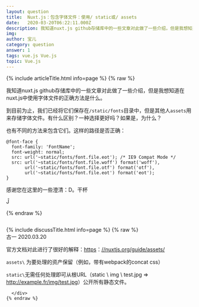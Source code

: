 ```yaml
---
layout: question
title:  Nuxt.js：包含字体文件：使用/ static或/ assets
date:   2020-03-20T06:22:11.000Z
description: 我知道nuxt.js github存储库中的一些文章对此做了一些介绍，但是我想知道在nuxt.js中使用字体文件的正确方法是什么。到目前为止，我们已经...
img: 
author: 宝儿
category: question
answer: 1
tags: vue.js Vue.js
topic: Vue.js
---
```

<div class="article-root">
  <div class="article">
    {% include articleTitle.html info=page %}
    {% raw %}
    <div class="article-content"><p><font style="vertical-align: inherit;"><font style="vertical-align: inherit;">我知道nuxt.js github存储库中的一些文章对此做了一些介绍，但是我想知道在nuxt.js中使用字体文件的正确方法是什么。</font></font></p>

<p><font style="vertical-align: inherit;"><font style="vertical-align: inherit;">到目前为止，我们已经将它们保存在</font></font><code>/static/fonts</code><font style="vertical-align: inherit;"><font style="vertical-align: inherit;">目录中，但是其他人</font></font><code>assets</code><font style="vertical-align: inherit;"><font style="vertical-align: inherit;">用来存储字体文件。</font><font style="vertical-align: inherit;">有什么区别？</font><font style="vertical-align: inherit;">一种选择更好吗？如果是，为什么？</font></font></p>

<p><font style="vertical-align: inherit;"><font style="vertical-align: inherit;">也有不同的方法来包含它们。</font><font style="vertical-align: inherit;">这样的路径是否正确：</font></font></p>

<pre><code>@font-face {<font></font>
  font-family: 'FontName';<font></font>
  font-weight: normal;<font></font>
  src: url('~static/fonts/font.file.eot'); /* IE9 Compat Mode */<font></font>
  src: url('~static/fonts/font.file.woff') format('woff'),<font></font>
       url('~static/fonts/font.file.otf') format('otf'),<font></font>
       url('~static/fonts/font.file.eot') format('eot');<font></font>
}<font></font>
</code></pre>

<p><font style="vertical-align: inherit;"><font style="vertical-align: inherit;">感谢您在这里的一些澄清：D。</font><font style="vertical-align: inherit;">干杯</font></font></p>

<p><font style="vertical-align: inherit;"><font style="vertical-align: inherit;">Ĵ</font></font></p></div>
    {% endraw %}
  </div>
  <p style="height: 0;width:0;overflow: hidden;"> 第2543篇《Nuxt.js：包含字体文件：使用/ static或/ assets》来自Winter(https://github.com/aiyld/aiyld.github.io)的站点</p>
  <div class="discuss-wrapper">
    {% include discussTitle.html info=page %}
    {% raw %}
    <div class="discuss-item">
        <div class="discuss-parent">
          <div class="discuss-meta">
            <span class="discuss-user">古一</span>
            <span class="discuss-time">2020.03.20</span>
          </div>
          <div class="discuss-comment"><p><font style="vertical-align: inherit;"><font style="vertical-align: inherit;">官方文档对此进行了很好的解释：</font><a href="https://nuxtjs.org/guide/assets/" rel="noreferrer"><font style="vertical-align: inherit;">https</font></a><font style="vertical-align: inherit;">：</font></font><a href="https://nuxtjs.org/guide/assets/" rel="noreferrer"><font style="vertical-align: inherit;"><font style="vertical-align: inherit;">//nuxtjs.org/guide/assets/</font></font></a></p>

<p><code>assets\</code><font style="vertical-align: inherit;"><font style="vertical-align: inherit;"> 为要处理的资产保留（例如，带有webpack的concat css）</font></font></p>

<p><code>static\</code><font style="vertical-align: inherit;"><font style="vertical-align: inherit;">无需任何处理即可</font><font style="vertical-align: inherit;">从根URL（static \ img \ test.jpg =&gt; </font></font><a href="http://example.fr/img/test.jpg" rel="noreferrer"><font style="vertical-align: inherit;"><font style="vertical-align: inherit;">http://example.fr/img/test.jpg</font></font></a><font style="vertical-align: inherit;"><font style="vertical-align: inherit;">）</font><font style="vertical-align: inherit;">公开所有静态文件。</font></font></p></div>
        </div>
        
      </div>
    {% endraw %}
  </div>
<div>
